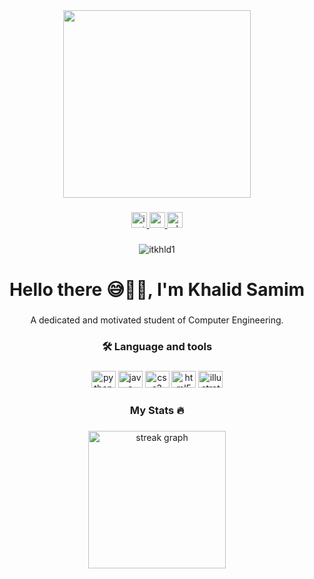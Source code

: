 <div align="center">
  <img height="300" src="https://i.pinimg.com/originals/54/e3/7d/54e37d8074ebcde1d96c77d7b2a7f310.gif"  />
</div>

###

<div align="center">
  <a href="https://instagram.com/itkhld" target="_blank">
    <img src="https://img.shields.io/static/v1?message=Instagram&logo=instagram&label=itkhld&color=E4405F&logoColor=white&labelColor=&style=for-the-badge" height="25" alt="instagram logo"  />
  </a>
  <a href="https://gmail.com/khalidsamim321@gmail.com" target="_blank">
    <img src="https://img.shields.io/static/v1?message=Gmail&logo=gmail&label=&color=D14836&logoColor=white&labelColor=&style=for-the-badge" height="25" alt="gmail logo"  />
  </a>
  <a href="https://whatsapp.com/00905558791740" target="_blank">
    <img src="https://img.shields.io/static/v1?message=Whatsapp&logo=whatsapp&label=&color=25D366&logoColor=white&labelColor=&style=for-the-badge" height="25" alt="whatsapp logo"  />
  </a>
</div>

###

<div align="center"><p align="center"> <img src="https://komarev.com/ghpvc/?username=itkhld1&label=Profile%20views&color=0e75b6&style=flat" alt="itkhld1" /> </p>
</div>

###

<h1 align="center">Hello there 😅👋🏻, I'm Khalid Samim</h1>

###

<p align="center">A dedicated and motivated student of Computer Engineering.</p>

###

<h3 align="center">🛠 Language and tools</h3>

###

<div align="center">
  <img src="https://cdn.jsdelivr.net/gh/devicons/devicon/icons/python/python-original.svg" height="27" width="39" alt="python logo"  />
  <img src="https://cdn.jsdelivr.net/gh/devicons/devicon/icons/java/java-original.svg" height="27" width="39" alt="java logo"  />
  <img src="https://cdn.jsdelivr.net/gh/devicons/devicon/icons/css3/css3-original.svg" height="27" width="39" alt="css3 logo"  />
  <img src="https://cdn.jsdelivr.net/gh/devicons/devicon/icons/html5/html5-original.svg" height="27" width="39" alt="html5 logo"  />
  <img src="https://cdn.jsdelivr.net/gh/devicons/devicon/icons/illustrator/illustrator-plain.svg" height="27" width="39" alt="illustrator logo"  />
</div>

###

<h3 align="center">My Stats 🔥</h3>

###

<div align="center">
  <img src="https://streak-stats.demolab.com?user=itkhld1&locale=en&mode=daily&theme=swift&hide_border=true&border_radius=5&order=3" height="220" alt="streak graph"  />
</div>

###
